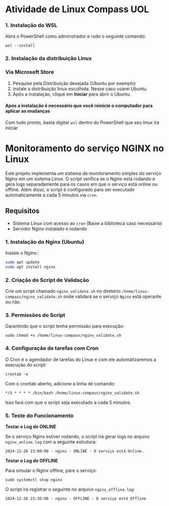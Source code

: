 # Atividade de Linux Compass UOL

### 1. Instalação do WSL

Abra o PowerShell como adminstrador e rode o seguinte comando:
```
wsl --install
```
### 2. Instalação da distribuição Linux

### Via Microsoft Store
1. Pesquise pela Distribuição desejada (Ubuntu por exemplo)
2. instale a distribuição linux escolhida. Nesse caso usarei Ubuntu.
3. Após a instalação, clique em **Iniciar** para abrir o Ubuntu.

#### Após a instalação é necessário que você reinicie o computador para aplicar as mudanças

Com tudo pronto, basta digitar `wsl` dentro do PowerShell que seu linux irá iniciar


# Monitoramento do serviço NGINX no Linux

Este projeto implementa um sistema de monitoramento simples do serviço Nginx em um sistema Linux. O script verifica se o Nginx está rodando e gera logs separadamente para os casos em que o serviço está online ou offline. Além disso, o script é configurado para ser executado automaticamente a cada 5 minutos via `cron`.

## Requisitos

- Sistema Linux com acesso ao `cron` (Baixe a biblioteca caso necessário)
- Servidor Nginx instalado e rodando

### 1. Instalação do Nginx (Ubuntu)

Instale o Nginx::

```bash
sudo apt update
sudo apt install nginx
```

### 2. Criação do Script de Validação
Crie um script chamado `nginx_validate.sh` no diretório `/home/linux-compass/nginx_validate.sh` onde validará se o serviço `Nginx` está operante ou não.

### 3. Permissões do Script
Garantindo que o script tenha permissão para execução:
```
sudo chmod +x /home/linux-compass/nginx_validate.sh
```

### 4. Configuração de tarefas com Cron
O Cron é o agendador de tarefas do Linux e com ele automatizaremos a execução do script:

```
crontab -e
```
Com o crontab aberto, adicione a linha de comando:

```
*/5 * * * * /bin/bash /home/linux-compass/nginx_validate.sh
```

Isso fará com que o script seja executado a cada 5 minutos.

### 5. Teste do Funcionamento
**Testar o Log de ONLINE**

Se o serviço Nginx estiver rodando, o script irá gerar logs no arquivo `nginx_online.log` com a seguinte estrutura:
```
2024-12-26 23:00:00 - nginx - ONLINE - O serviço está Online.
```
**Testar o Log de OFFLINE**

Para simular o Nginx offline, pare o serviço:
```
sudo systemctl stop nginx
```

O script irá registrar o seguinte no arquivo `nginx_offline.log`:

```
2024-12-26 23:36:00 - nginx - OFFLINE - O serviço está Offline
```


 